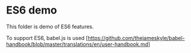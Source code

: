 # ES6 demo
This folder is demo of ES6 features.

To support ES6, babel.js is used [https://github.com/thejameskyle/babel-handbook/blob/master/translations/en/user-handbook.md]

